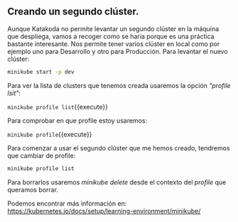 ## Creando un segundo clúster.

Aunque Katakoda no permite levantar un segundo clúster en la máquina que despliega, vamos a recoger como se haría porque es una práctica bastante interesante. Nos permite tener varios clúster en local  como por ejemplo uno para Desarrollo y otro para Producción. Para levantar el nuevo clúster:

```bash
minikube start -p dev
```

Para ver la lista de clusters que tenemos creada usaremos la opción *"profile lsit"*:

`minikube profile list`{{execute}}

Para comprobar en que profile estoy usaremos:

`minikube profile`{{execute}}

Para comenzar a usar el segundo clúster que me hemos creado, tendremos que cambiar de profile:

```bash
minikube profile list
```

Para borrarlos usaremos *minikube delete* desde el contexto del *profile* que queramos borrar.



Podemos encontrar más información en: https://kubernetes.io/docs/setup/learning-environment/minikube/